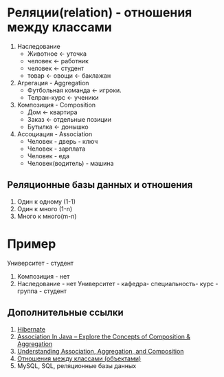 # Реляции(relation) - отношения между классами

1. Наследование
    - Животное <- уточка
    - человек <- работник
    - человек <- студент
    - товар <- овощи <- баклажан
2. Агрегация - Aggregation
    - Футбольная команда <- игроки. 
    - Телран-курс <- ученики
3. Композиция - Composition
    - Дом <- квартира
    - Заказ <- отдельные позиции 
    - Бутылка <- донышко
4. Ассоциация - Association
   - Человек - дверь - ключ
   - Человек - зарплата
   - Человек - еда
   - Человек(водитель) - машина

## Реляционные базы данных и отношения

1. Один к одному (1-1)
2. Один к много (1-n)
3. Много к много(m-n)

# Пример

Университет - студент
1. Композиция  - нет
2. Наследование - нет
Университет - кафедра- специальность- курс - группа - студент

## Дополнительные ссылки

1. [Hibernate](https://ru.wikipedia.org/wiki/Hibernate_(%D0%B1%D0%B8%D0%B1%D0%BB%D0%B8%D0%BE%D1%82%D0%B5%D0%BA%D0%B0))
2. [Association In Java – Explore the Concepts of Composition & Aggregation](https://data-flair.training/blogs/association-in-java/)
3. [Understanding Association, Aggregation, and Composition
](https://www.codeproject.com/Articles/330447/Understanding-Association-Aggregation-and-Composit)
4. [Отношения между классами (объектами)](http://java-course.ru/begin/relations/)
5. MySQL, SQL, реляционные базы данных


